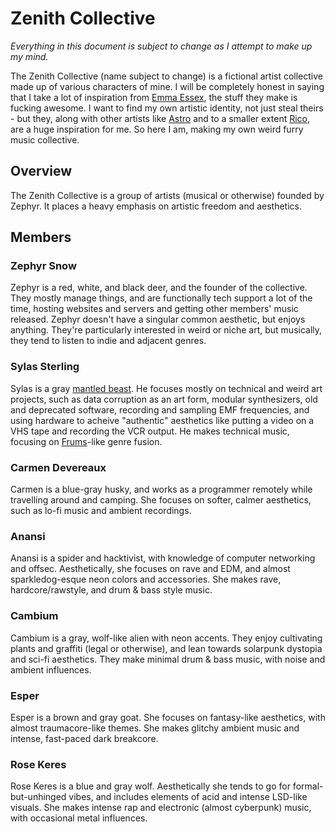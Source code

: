 # Zenith Collective

*Everything in this document is subject to change as I attempt to make up my mind.*

The Zenith Collective (name subject to change) is a fictional artist collective made up of various characters of mine. I will be completely honest in saying that I take a lot of inspiration from [Emma Essex](https://heckscaper.com), the stuff they make is fucking awesome. I want to find my own artistic identity, not just steal theirs - but they, along with other artists like [Astro](https://astrossoundhell.neocities.org/) and to a smaller extent [Rico](https://rico.neocities.org/pipedream/), are a huge inspiration for me. So here I am, making my own weird furry music collective.

## Overview

The Zenith Collective is a group of artists (musical or otherwise) founded by Zephyr. It places a heavy emphasis on artistic freedom and aesthetics.

## Members

### Zephyr Snow

Zephyr is a red, white, and black deer, and the founder of the collective. They mostly manage things, and are functionally tech support a lot of the time, hosting websites and servers and getting other members' music released. Zephyr doesn't have a singular common aesthetic, but enjoys anything. They're particularly interested in weird or niche art, but musically, they tend to listen to indie and adjacent genres.

### Sylas Sterling

Sylas is a gray [mantled beast](https://mantledbeasts.carrd.co/). He focuses mostly on technical and weird art projects, such as data corruption as an art form, modular synthesizers, old and deprecated software, recording and sampling EMF frequencies, and using hardware to acheive "authentic" aesthetics like putting a video on a VHS tape and recording the VCR output. He makes technical music, focusing on [Frums](https://soundcloud.com/frums)-like genre fusion.

### Carmen Devereaux

Carmen is a blue-gray husky, and works as a programmer remotely while travelling around and camping. She focuses on softer, calmer aesthetics, such as lo-fi music and ambient recordings.

### Anansi

Anansi is a spider and hacktivist, with knowledge of computer networking and offsec. Aesthetically, she focuses on rave and EDM, and almost sparkledog-esque neon colors and accessories. She makes rave, hardcore/rawstyle, and drum & bass style music.

### Cambium

Cambium is a gray, wolf-like alien with neon accents. They enjoy cultivating plants and graffiti (legal or otherwise), and lean towards solarpunk dystopia and sci-fi aesthetics. They make minimal drum & bass music, with noise and ambient influences.

### Esper

Esper is a brown and gray goat. She focuses on fantasy-like aesthetics, with almost traumacore-like themes. She makes glitchy ambient music and intense, fast-paced dark breakcore.

### Rose Keres

Rose Keres is a blue and gray wolf. Aesthetically she tends to go for formal-but-unhinged vibes, and includes elements of acid and intense LSD-like visuals. She makes intense rap and electronic (almost cyberpunk) music, with occasional metal influences.
